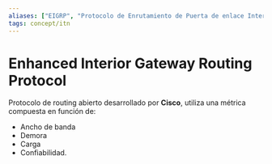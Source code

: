```yaml
---
aliases: ["EIGRP", "Protocolo de Enrutamiento de Puerta de enlace Interior Mejorado"]
tags: concept/itn
---
```

# Enhanced Interior Gateway Routing Protocol
Protocolo de routing abierto desarrollado por **Cisco**, utiliza una métrica compuesta en función de:
- Ancho de banda
- Demora
- Carga
- Confiabilidad.